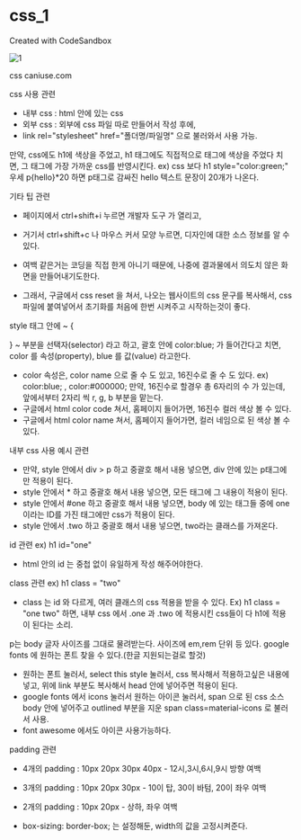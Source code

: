 # css_1
Created with CodeSandbox

![1](https://user-images.githubusercontent.com/37132897/157812077-5cd6a960-4538-472c-a51b-949f42e8dbee.JPG)

css
caniuse.com

css 사용 관련
- 내부 css : html 안에 있는 css
- 외부 css : 외부에 css 파일 따로 만들어서 작성 후에,
- link rel="stylesheet" href="폴더명/파일명" 으로 불러와서 사용 가능. 

만약, css에도 h1에 색상을 주었고, h1 태그에도 직접적으로 태그에 색상을 주었다 치면, 그 태그에 가장 가까운 css를 반영시킨다.
ex) css 보다 h1 style="color:green;" 우세 
p{hello}*20 하면 p태그로 감싸진 hello 텍스트 문장이 20개가 나온다. 

기타 팁 관련
- 페이지에서 ctrl+shift+i 누르면 개발자 도구 가 열리고,
- 거기서 ctrl+shift+c 나 마우스 커서 모양 누르면, 디자인에 대한 소스 정보를 알 수 있다.

- 여백 같은거는 코딩을 직접 한게 아니기 때문에, 나중에 결과물에서 의도치 않은 화면을 만들어내기도한다. 
- 그래서, 구글에서 css reset 을 쳐서, 나오는 웹사이트의 css 문구를 복사해서,
css 파일에 붙여넣어서 초기화를 처음에 한번 시켜주고 시작하는것이 좋다. 
 
style 태그 안에 ~ {

} ~ 부분을 선택자(selector) 라고 하고, 
괄호 안에 color:blue; 가 들어간다고 치면,
color 를 속성(property), blue 를 값(value) 라고한다.

- color 속성은, color name 으로 줄 수 도 있고, 16진수로 줄 수 도 있다.
ex) color:blue; , color:#000000; 
만약, 16진수로 할경우 총 6자리의 수 가 있는데, 앞에서부터 2자리 씩 r, g, b 부분을 맡는다.
- 구글에서 html color code 쳐서, 홈페이지 들어가면, 16진수 컬러 색상 볼 수 있다.
- 구글에서 html color name 쳐서, 홈페이지 들어가면, 컬러 네임으로 된 색상 볼 수 있다.

내부 css 사용 예시 관련
- 만약, style 안에서 div > p 하고 중괄호 해서 내용 넣으면, div 안에 있는 p태그에만 적용이 된다.
- style 안에서 * 하고 중괄호 해서 내용 넣으면, 모든 태그에 그 내용이 적용이 된다.
- style 안에서 #one 하고 중괄호 해서 내용 넣으면, body 에 있는 태그들 중에 one 이라는 ID를 가진 태그에만 css가 적용이 된다.
- style 안에서 .two 하고 중괄호 해서 내용 넣으면, two라는 클래스를 가져온다.

id 관련 ex) h1 id="one"
- html 안의 id 는 중첩 없이 유일하게 작성 해주어야한다.

class 관련 ex) h1 class = "two"
- class 는 id 와 다르게, 여러 클래스의 css 적용을 받을 수 있다.
Ex) h1 class = "one two"  하면, 내부 css 에서 .one 과 .two 에 적용시킨 css들이 다 h1에 적용이 된다는 소리.

p는 body 글자 사이즈를 그대로 물려받는다. 
사이즈에 em,rem 단위 등 있다.
google fonts 에 원하는 폰트 찾을 수 있다.(한글 지원되는걸로 할것)
- 원하는 폰트 눌러서, select this style 눌러서, css 복사해서 적용하고싶은 내용에 넣고,
위에 link 부분도 복사해서 head 안에 넣어주면 적용이 된다.
- google fonts 에서 icons 눌러서 원하는 아이콘 눌러서, span 으로 된 css 소스 
body 안에 넣어주고 outlined 부분을 지운 span class=material-icons 로 불러서 사용.
- font awesome 에서도 아이콘 사용가능하다.

padding 관련
- 4개의 padding : 10px 20px 30px 40px - 12시,3시,6시,9시 방향 여백
- 3개의 padding : 10px 20px 30px - 10이 탑, 30이 바텀, 20이 좌우 여백
- 2개의 padding : 10px 20px - 상하, 좌우 여백

- box-sizing: border-box; 는 설정해둔, width의 값을 고정시켜준다.


